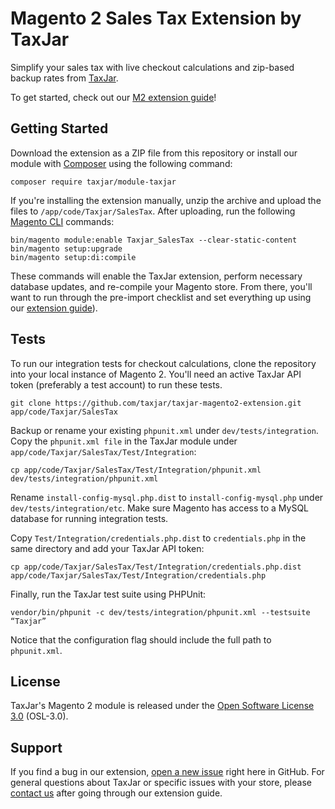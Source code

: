 # Magento 2 Sales Tax Extension by TaxJar

Simplify your sales tax with live checkout calculations and zip-based backup rates from [TaxJar](http://www.taxjar.com).

To get started, check out our [M2 extension guide](http://www.taxjar.com/guides/integrations/magento2/)!

## Getting Started

Download the extension as a ZIP file from this repository or install our module with [Composer](https://getcomposer.org/) using the following command:

```
composer require taxjar/module-taxjar
```

If you're installing the extension manually, unzip the archive and upload the files to `/app/code/Taxjar/SalesTax`. After uploading, run the following [Magento CLI](http://devdocs.magento.com/guides/v2.0/config-guide/cli/config-cli-subcommands.html) commands:

```
bin/magento module:enable Taxjar_SalesTax --clear-static-content
bin/magento setup:upgrade
bin/magento setup:di:compile
```

These commands will enable the TaxJar extension, perform necessary database updates, and re-compile your Magento store. From there, you'll want to run through the pre-import checklist and set everything up using our [extension guide](http://www.taxjar.com/guides/integrations/magento2/)).

## Tests

To run our integration tests for checkout calculations, clone the repository into your local instance of Magento 2. You'll need an active TaxJar API token (preferably a test account) to run these tests.

```
git clone https://github.com/taxjar/taxjar-magento2-extension.git app/code/Taxjar/SalesTax
```

Backup or rename your existing `phpunit.xml` under `dev/tests/integration`. Copy the `phpunit.xml file` in the TaxJar module under `app/code/Taxjar/SalesTax/Test/Integration`:

```
cp app/code/Taxjar/SalesTax/Test/Integration/phpunit.xml dev/tests/integration/phpunit.xml
```

Rename `install-config-mysql.php.dist` to `install-config-mysql.php` under `dev/tests/integration/etc`. Make sure Magento has access to a MySQL database for running integration tests.

Copy `Test/Integration/credentials.php.dist` to `credentials.php` in the same directory and add your TaxJar API token:

```
cp app/code/Taxjar/SalesTax/Test/Integration/credentials.php.dist app/code/Taxjar/SalesTax/Test/Integration/credentials.php
```

Finally, run the TaxJar test suite using PHPUnit:

```
vendor/bin/phpunit -c dev/tests/integration/phpunit.xml --testsuite “Taxjar”
```

Notice that the configuration flag should include the full path to `phpunit.xml`.

## License

TaxJar's Magento 2 module is released under the [Open Software License 3.0](https://opensource.org/licenses/OSL-3.0) (OSL-3.0).

## Support

If you find a bug in our extension, [open a new issue](https://github.com/taxjar/taxjar-magento2-extension/issues/new) right here in GitHub. For general questions about TaxJar or specific issues with your store, please [contact us](http://www.taxjar.com/contact/) after going through our extension guide.
